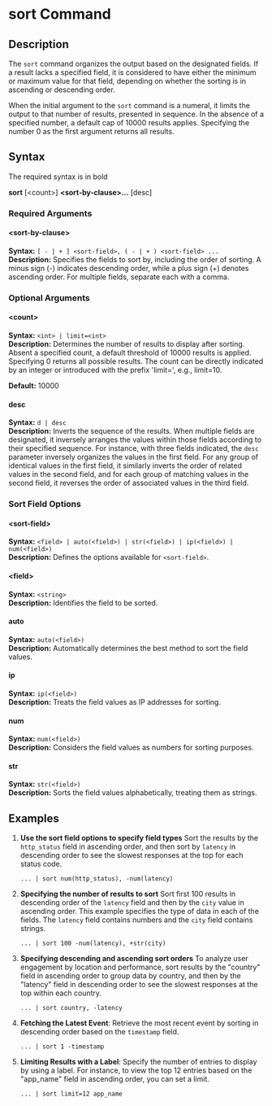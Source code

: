 
# sort Command

## Description

The `sort` command organizes the output based on the designated fields. If a result lacks a specified field, it is considered to have either the minimum or maximum value for that field, depending on whether the sorting is in ascending or descending order.

When the initial argument to the `sort` command is a numeral, it limits the output to that number of results, presented in sequence. In the absence of a specified number, a default cap of 10000 results applies. Specifying the number 0 as the first argument returns all results.

## Syntax
The required syntax is in bold

**sort**
[\<count\>]
**\<sort-by-clause\>...**
[desc]

### Required Arguments

#### \<sort-by-clause\>
**Syntax:** `[ - | + ] <sort-field>, ( - | + ) <sort-field> ...`\
**Description:** Specifies the fields to sort by, including the order of sorting. A minus sign (-) indicates descending order, while a plus sign (+) denotes ascending order. For multiple fields, separate each with a comma.

### Optional Arguments

#### \<count\>
**Syntax:** `<int> | limit=<int>`\
**Description:** Determines the number of results to display after sorting. Absent a specified count, a default threshold of 10000 results is applied. Specifying 0 returns all possible results. The count can be directly indicated by an integer or introduced with the prefix 'limit=', e.g., limit=10.

**Default:** 10000

#### desc
**Syntax:** `d | desc`\
**Description:** Inverts the sequence of the results. When multiple fields are designated, it inversely arranges the values within those fields according to their specified sequence. For instance, with three fields indicated, the `desc` parameter inversely organizes the values in the first field. For any group of identical values in the first field, it similarly inverts the order of related values in the second field, and for each group of matching values in the second field, it reverses the order of associated values in the third field.

### Sort Field Options

#### \<sort-field\>
**Syntax:** `<field> | auto(<field>) | str(<field>) | ip(<field>) | num(<field>)`\
**Description:** Defines the options available for `<sort-field>`.

#### \<field\>
**Syntax:** `<string>`\
**Description:** Identifies the field to be sorted.

#### auto
**Syntax:** `auto(<field>)`\
**Description:** Automatically determines the best method to sort the field values.

#### ip
**Syntax:** `ip(<field>)`\
**Description:** Treats the field values as IP addresses for sorting.

#### num
**Syntax:** `num(<field>)`\
**Description:** Considers the field values as numbers for sorting purposes.

#### str
**Syntax:** `str(<field>)`\
**Description:** Sorts the field values alphabetically, treating them as strings.

## Examples

1. **Use the sort field options to specify field types**
Sort the results by the `http_status` field in ascending order, and then sort by `latency` in descending order to see the slowest responses at the top for each status code.

    ```spl
    ... | sort num(http_status), -num(latency)
    ```

2. **Specifying the number of results to sort**
Sort first 100 results in descending order of the `latency` field and then by the `city` value in ascending order. This example specifies the type of data in each of the fields. The `latency` field contains numbers and the `city` field contains strings.
	```spl
	... | sort 100 -num(latency), +str(city)
	```

3. **Specifying descending and ascending sort orders**
To analyze user engagement by location and performance, sort results by the "country" field in ascending order to group data by country, and then by the "latency" field in descending order to see the slowest responses at the top within each country.

	```spl
	... | sort country, -latency
	```

5. **Fetching the Latest Event**: Retrieve the most recent event by sorting in descending order based on the `timestamp` field.
	```spl
	... | sort 1 -timestamp
	```

6. **Limiting Results with a Label**: Specify the number of entries to display by using a label. For instance, to view the top 12 entries based on the "app_name" field in ascending order, you can set a limit.

	```spl
	... | sort limit=12 app_name
	```

